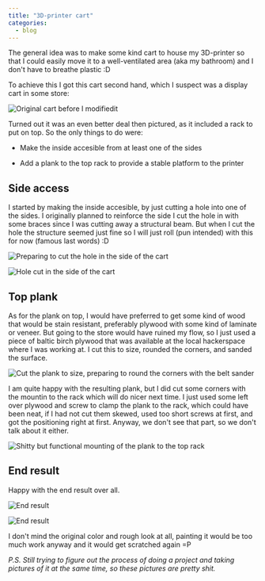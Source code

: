 ```yaml
---
title: "3D-printer cart"
categories:
  - blog
---
```

The general idea was to make some kind cart to house my 3D-printer so that I could easily move it to a well-ventilated area (aka my bathroom) and I don't have to breathe plastic :D

To achieve this I got this cart second hand, which I suspect was a display cart in some store:

![Original cart before I modifiedit]({{site.url}}/assets/images/3d-printer-cart-original.jpg)

Turned out it was an even better deal then pictured, as it included a rack to put on top. So the only things to do were:

- Make the inside accesible from at least one of the sides
  
- Add a plank to the top rack to provide a stable platform to the printer
  
## Side access

I started by making the inside accesible, by just cutting a hole into one of the sides. I originally planned to reinforce the side I cut the hole in with some braces since I was cutting away a structural beam. But when I cut the hole the structure seemed just fine so I will just roll (pun intended) with this for now (famous last words) :D

![Preparing to cut the hole in the side of the cart]({{site.url}}/assets/images/3d-printer-cart-hole1.JPG)

![Hole cut in the side of the cart]({{site.url}}/assets/images/3d-printer-cart-hole2.JPG)

## Top plank

As for the plank on top, I would have preferred to get some kind of wood that would be stain resistant, preferably plywood with some kind of laminate or veneer. But going to the store would have ruined my flow, so I just used a piece of baltic birch plywood that was available at the local hackerspace where I was working at. I cut this to size, rounded the corners, and sanded the surface.

![Cut the plank to size, preparing to round the corners with the belt sander]({{site.url}}/assets/images/3d-printer-cart-plank-cut.JPG)

I am quite happy with the resulting plank, but I did cut some corners with the mountin to the rack which will do nicer next time. I just used some left over plywood and screw to clamp the plank to the rack, which could have been neat, if I had not cut them skewed, used too short screws at first, and got the positioning right at first. Anyway, we don't see that part, so we don't talk about it either.

![Shitty but functional mounting of the plank to the top rack]({{site.url}}/assets/images/3d-printer-cart-plank-mounting.JPG)

## End result

Happy with the end result over all.

![End result]({{site.url}}/assets/images/3d-printer-cart-final1.JPG)

![End result]({{site.url}}/assets/images/3d-printer-cart-final2.JPG)

I don't mind the original color and rough look at all, painting it would be too much work anyway and it would get scratched again =P

*P.S. Still trying to figure out the process of doing a project and taking pictures of it at the same time, so these pictures are pretty shit.* 

